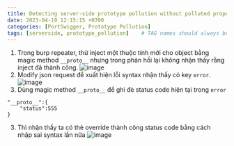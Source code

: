 ```yaml
---
title: Detecting server-side prototype pollution without polluted property reflection
date: 2023-04-19 12:15:15 +0700
categories: [PortSwigger, Prototype Pollution]
tags: [serverside, prototype_pollution]    # TAG names should always be lowercase
---
```


1. Trong burp repeater, thử inject một thuộc tính mới cho object bằng magic method ``__proto__`` nhưng trong phản hồi lại không nhận thấy rằng inject đã thành công.
![image](https://user-images.githubusercontent.com/80744099/231974502-943bbf69-5a31-45d0-a23f-d0c9ee24200d.png)
2. Modify json request để xuất hiện lỗi syntax nhận thấy có key ``error``. 
![image](https://user-images.githubusercontent.com/80744099/231975689-e7484b68-2a8e-4c42-b176-160e9815e320.png)
3. Dùng magic method ``__proto__`` để ghi đè status code hiện tại trong `error`
```
"__proto__":{
	"status":555
}
```
3. Thì nhận thấy ta có thẻ override thành công status code bằng cách nhập sai syntax lần nữa
![image](https://user-images.githubusercontent.com/80744099/231976012-8956ab50-7206-4f44-b470-f73a9b1a1b35.png)